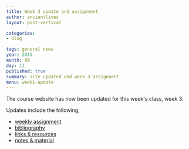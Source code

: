 ```yaml
---
title: Week 3 update and assignment
author: ancientlives
layout: post-vertical

categories:
- blog

tags: general news
year: 2015
month: 09
day: 11
published: true
summary: site updated and week 3 assignment
menu: week1-update
---
```


The course website has now been updated for this week's class, week 3.

Updates include the following,

* [weekly assignment](/weekly_assignment)
* [bibliography](/bibliography)
* [links & resources](/links)
* [notes & material](/notes)
